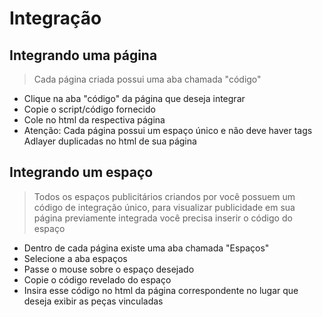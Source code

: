 # Integração

## Integrando uma página
> Cada página criada possui uma aba chamada "código"

* Clique na aba "código" da página que deseja integrar
* Copie o script/código fornecido
* Cole no html da respectiva página
* Atenção: Cada página possui um espaço único e não deve haver tags Adlayer duplicadas no html de sua página

## Integrando um espaço
> Todos os espaços publicitários criandos por você possuem um código de integração único, 
para visualizar publicidade em sua página previamente integrada você precisa inserir o código do espaço

* Dentro de cada página existe uma aba chamada "Espaços"
* Selecione a aba espaços
* Passe o mouse sobre o espaço desejado
* Copie o código revelado do espaço
* Insira esse código no html da página correspondente no lugar que deseja exibir as peças vinculadas

